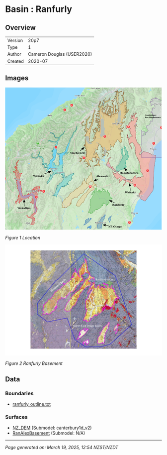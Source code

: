 # Basin : Ranfurly

## Overview
|         |                     |
|---------|---------------------|
| Version | 20p7           |
| Type    | 1        |
| Author  | Cameron Douglas (USER2020)            |
| Created | 2020-07           |


## Images
![](../images/basins/SI_mid.png)

*Figure 1 Location*

![](../images/basins/alexandra-ranfurly_basins_classification_v2-page-001.jpg)

*Figure 2 Ranfurly Basement*


## Data
### Boundaries
- [ranfurly_outline.txt](../../velocity_modelling/Data/USER20_BASINS/ranfurly_outline.txt)

### Surfaces
- [NZ_DEM](../../velocity_modelling/Data/DEM/NZ_DEM_HD.in) (Submodel: canterbury1d_v2)
- [RanAlexBasement](../../velocity_modelling/Data/USER20_BASINS/ran-alex_proj_WGS84.in) (Submodel: N/A)

---
*Page generated on: March 19, 2025, 12:54 NZST/NZDT*
